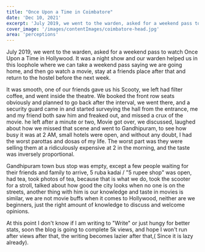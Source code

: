 ```yaml
---
title: "Once Upon a Time in Coimbatore"
date: 'Dec 10, 2021'
excerpt: 'July 2019, we went to the warden, asked for a weekend pass to watch Once Upon a Time in...'
cover_image: '/images/contentImages/coimbatore-head.jpg'
area: 'perceptions'
---
```


July 2019, we went to the warden, asked for a weekend pass to watch Once Upon a Time in Hollywood. It was a night show and our warden helped us in this loophole where we can take a weekend pass saying we are going home, and then go watch a movie, stay at a friends place after that and return to the hostel before the next week.

 It was smooth, one of our friends gave us his Scooty, we left had filter coffee, and went inside the theatre. We booked the front row seats obviously and planned to go back after the interval, we went there, and a security guard came in and started surveying the hall from the entrance, me and my friend both saw him and freaked out, and missed a crux of the movie. he left after a minute or two, Movie got over, we discussed, laughed about how we missed that scene and went to Gandhipuram, to see how busy it was at 2 AM, small hotels were open, and without any doubt, I had the worst parottas and dosas of my life. The worst part was they were selling them at a ridiculously expensive at 2 in the morning, and the taste was inversely proportional. 

Gandhipuram town bus stop was empty, except a few people waiting for their friends and family to arrive, 5 ruba kadai / "5 rupee shop" was open, had tea, took photos of tea, because that is what we do, took the scooter for a stroll, talked about how good the city looks when no one is on the streets, another thing with him is our knowledge and taste in movies is similar, we are not movie buffs when it comes to Hollywood, neither are we beginners, just the right amount of knowledge to discuss and welcome opinions. 

At this point I don't know if I am writing to "Write" or just hungy for better stats, soon the blog is going to complete 5k views, and hope I won't run after views after that, the writing becomes lazier after that,( Since it is lazy already).

